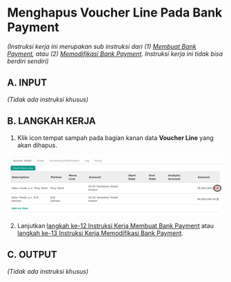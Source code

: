 # Menghapus Voucher Line Pada Bank Payment

*(Instruksi kerja ini merupakan sub instruksi dari (1) [Membuat Bank Payment](./membuat.md), atau (2) [Memodifikasi Bank Payment](./memodifikasi.md). Instruksi kerja ini tidak bisa berdiri sendiri)*

## A. INPUT

*(Tidak ada instruksi khusus)*

## B. LANGKAH KERJA

1. Klik icon tempat sampah pada bagian kanan data **Voucher Line** yang akan dihapus.

![](../../img/bank-payment/tombol-hapus-voucher-line.png)

2. Lanjutkan [langkah ke-12 Instruksi Kerja Membuat Bank Payment](./membuat.md#l12) atau [langkah ke-13 Instruksi Kerja Memodifikasi Bank Payment](./memodifikasi.md#l13).

## C. OUTPUT

*(Tidak ada instruksi khusus)*
